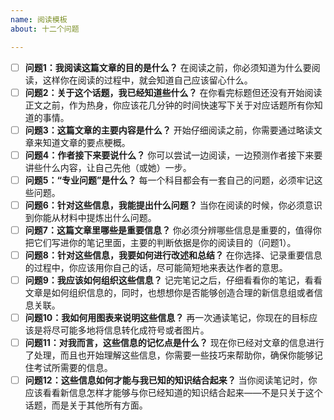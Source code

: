 ```yaml
---
name: 阅读模板
about: 十二个问题

---
```


- [ ] **问题1：我阅读这篇文章的目的是什么？**
在阅读之前，你必须知道为什么要阅读，这样你在阅读的过程中，就会知道自己应该留心什么。
- [ ] **问题2：关于这个话题，我已经知道些什么？**
在你看完标题但还没有开始阅读正文之前，作为热身，你应该花几分钟的时间快速写下关于对应话题所有你知道的事情。
- [ ] **问题3：这篇文章的主要内容是什么？**
开始仔细阅读之前，你需要通过略读文章来知道文章的要点梗概。
- [ ] **问题4：作者接下来要说什么？**
你可以尝试一边阅读，一边预测作者接下来要讲些什么内容，让自己先他（或她）一步。
- [ ] **问题5：“专业问题”是什么？**
每一个科目都会有一套自己的问题，必须牢记这些问题。
- [ ] **问题6：针对这些信息，我能提出什么问题？**
当你在阅读的时候，你必须意识到你能从材料中提炼出什么问题。
- [ ] **问题7：这篇文章里哪些是重要信息？**
你必须分辨哪些信息是重要的，值得你把它们写进你的笔记里面，主要的判断依据是你的阅读目的（问题1）。
- [ ] **问题8：针对这些信息，我要如何进行改述和总结？**
在你选择、记录重要信息的过程中，你应该用你自己的话，尽可能简短地来表达作者的意思。
- [ ] **问题9：我应该如何组织这些信息？**
记完笔记之后，仔细看看你的笔记，看看文章是如何组织信息的，同时，也想想你是否能够创造合理的新信息组或者信息关联。
- [ ] **问题10：我如何用图表来说明这些信息？**
再一次通读笔记，你现在的目标应该是将尽可能多地将信息转化成符号或者图片。
- [ ] **问题11：对我而言，这些信息的记忆点是什么？**
现在你已经对文章的信息进行了处理，而且也开始理解这些信息，你需要一些技巧来帮助你，确保你能够记住考试所需要的信息。
- [ ] **问题12：这些信息如何才能与我已知的知识结合起来？**
当你阅读笔记时，你应该看看新信息怎样才能够与你已经知道的知识结合起来——不是只关于这个话题，而是关于其他所有方面。

